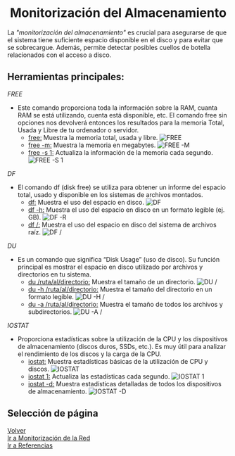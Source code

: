 # <h1 align="center"> Monitorización del Almacenamiento </h> 

La *"monitorización del almacenamiento"* es crucial para asegurarse de que el sistema tiene suficiente espacio disponible en el disco y para evitar que se sobrecargue. Además, permite detectar posibles cuellos de botella relacionados con el acceso a disco. 

## **Herramientas principales:** 

*FREE* 
- Este comando proporciona toda la información sobre la RAM, cuanta RAM se está utilizando, cuenta está disponible, etc. El comando free sin opciones nos devolverá entonces los resultados para la memoria Total, Usada y Libre de tu ordenador o servidor. 
  - <ins>free:</ins> Muestra la memoria total, usada y libre.
![FREE](img/FREE.png)
  - <ins>free -m:</ins> Muestra la memoria en megabytes.
![FREE -M](img/FREE-M.png)
  - <ins>free -s 1:</ins> Actualiza la información de la memoria cada segundo.
![FREE -S 1](img/FREE-S-1.png)
 
*DF* 
- El comando df (disk free) se utiliza para obtener un informe del espacio total, usado y disponible en los sistemas de archivos montados. 
  - <ins>df:</ins> Muestra el uso del espacio en disco.
![DF](img/DF.png)
  - <ins>df -h:</ins> Muestra el uso del espacio en disco en un formato legible (ej. GB).
![DF -R](img/DF-H.png)
  - <ins>df /:</ins> Muestra el uso del espacio en disco del sistema de archivos raíz.
![DF /](img/DF-RUTA.png)

*DU* 
- Es un comando que significa “Disk Usage” (uso de disco). Su función principal es mostrar el espacio en disco utilizado por archivos y directorios en tu sistema. 
  - <ins>du /ruta/al/directorio:</ins> Muestra el tamaño de un directorio.
![DU /](img/DU-RUTA.png) 
  - <ins>du -h /ruta/al/directorio:</ins> Muestra el tamaño del directorio en un formato legible.
![DU -H /](img/DU-H-RUTA.png)
  - <ins>du -a /ruta/al/directorio:</ins> Muestra el tamaño de todos los archivos y subdirectorios.
![DU -A /](img/DU-A-RUTA.png)

*IOSTAT* 
- Proporciona estadísticas sobre la utilización de la CPU y los dispositivos de almacenamiento (discos duros, SSDs, etc.). Es muy útil para analizar el rendimiento de los discos y la carga de la CPU. 
  - <ins>iostat:</ins> Muestra estadísticas básicas de la utilización de CPU y discos.
![IOSTAT](img/IOSTAT.png)
  - <ins>iostat 1:</ins> Actualiza las estadísticas cada segundo.
![IOSTAT 1](img/IOSTAT-1.png)
  - <ins>iostat -d:</ins> Muestra estadísticas detalladas de todos los dispositivos de almacenamiento.
![IOSTAT -D](img/IOSTAT-D.png)

## Selección de página 
[Volver](./Monitorizacion-Procesos.md)      
[Ir a Monitorización de la Red](./Monitorizacion-Red.md)  
[Ir a Referencias](./Referencias.md)  
